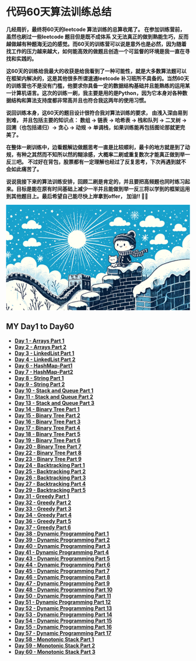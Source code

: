 # 代码60天算法训练总结

**几经周折，最终将60天的leetcode 算法训练的总算收尾了。 在参加训练营前，虽然也刷过一些leetcode 题目但是既不成体系 又无法真正的做到熟能生巧，反而越做越有种题海无边的感觉。而60天的训练营可以说是意外也是必然，因为随着找工作的压力越来越大，如何能高效的做题且创造一个可监督的环境是我一直在寻找和实践的。**

**这60天的训练给我最大的收获是给我看到了一种可能性，就是大多数算法题可以在框架内解决的，这是其他很多所谓速通leetcode 补习班所不具备的。当然60天的训练营也不是没有门槛，他要求你具备一定的数据结构基础并且能熟练的运用某一计算机语言。这次的训练一刷，我主要是用的是Python，因为它本身对各种数据结构和算法支持度都非常高并且也符合我这两年的使用习惯。**

**说回训练本身，这60天的题目设计很符合我对算法训练的要求， 由浅入深由易到到难， 并且包括主要的知识点： 数组 -> 链表 -> 哈希表 -> 栈和队列 -> 二叉树 -> 回溯（也包括递归）-> 贪心 -> 动规 -> 单调栈，如果训练能再包括图论那就更完美了。**


**在整体一刷训练中，边看题解边做题思考一直是比较顺利，最卡的地方就是到了动规，有种之其然而不知所以然的糊涂感，大概率二刷或重复数次才能真正做到举一反三吧。 不过好在背包，股票都有一定理解也经过了反复思考，下次再遇到就不会如此痛苦了。**

**说说我接下来的算法训练安排，回顾二刷是肯定的，并且要把高频题也同时练习起来。目标是能在原有时间基础上减少一半并且能做到举一反三将以学到的框架运用到其他题目上。最后希望自己能尽快上岸拿到offer， 加油!! 💪💪**



![my 60 days](https://github.com/samuelusc/Algomuscle/blob/main/assets/Day60s/60DayReview.webp)


## MY Day1 to Day60


- **[Day 1 - Arrays Part 1](https://github.com/samuelusc/Algomuscle/blob/main/Daily%20Algo%20Insights/Day01-Arrays-Part1.md)**
- **[Day 2 - Arrays Part 2](https://github.com/samuelusc/Algomuscle/blob/main/Daily%20Algo%20Insights/Day02-Arrays-Part2.md)**
- **[Day 3 - LinkedList Part 1](https://github.com/samuelusc/Algomuscle/blob/main/Daily%20Algo%20Insights/Day03-LinkedList-Part1.md)**
- **[Day 4 - LinkedList Part 2](https://github.com/samuelusc/Algomuscle/blob/main/Daily%20Algo%20Insights/Day04-LinkedList-Part2.md)**
- **[Day 6 - HashMap-Part1](https://github.com/samuelusc/Algomuscle/blob/main/Daily%20Algo%20Insights/Day06-HashMap-Part1.md)**
- **[Day 7 - HashMap-Part2](https://github.com/samuelusc/Algomuscle/blob/main/Daily%20Algo%20Insights/Day07-HashMap-Part2.md)**
- **[Day 8 - String Part 1](https://github.com/samuelusc/Algomuscle/blob/main/Daily%20Algo%20Insights/Day08-String-Part1.md)**
- **[Day 9 - String Part 2](https://github.com/samuelusc/Algomuscle/blob/main/Daily%20Algo%20Insights/Day09-String-Part2.md)**
- **[Day 10 - Stack and Queue Part 1](https://github.com/samuelusc/Algomuscle/blob/main/Daily%20Algo%20Insights/Day10-Stack%20and%20Queue-Part1.md)**
- **[Day 11 - Stack and Queue Part 2](https://github.com/samuelusc/Algomuscle/blob/main/Daily%20Algo%20Insights/Day11-Stack%20and%20Queue-Part2.md)**
- **[Day 13 - Stack and Queue Part 3](https://github.com/samuelusc/Algomuscle/blob/main/Daily%20Algo%20Insights/Day13-Stack%20and%20Queue-Part3.md)**
- **[Day 14 - Binary Tree Part 1](https://github.com/samuelusc/Algomuscle/blob/main/Daily%20Algo%20Insights/Day14-Binary%20Tree-Part1.md)**
- **[Day 15 - Binary Tree Part 2](https://github.com/samuelusc/Algomuscle/blob/main/Daily%20Algo%20Insights/Day15-Binary%20Tree-Part2.md)**
- **[Day 16 - Binary Tree Part 3](https://github.com/samuelusc/Algomuscle/blob/main/Daily%20Algo%20Insights/Day16-Binary%20Tree-Part3.md)**
- **[Day 17 - Binary Tree Part 4](https://github.com/samuelusc/Algomuscle/blob/main/Daily%20Algo%20Insights/Day17-Binary%20Tree-Part4.md)**
- **[Day 18 - Binary Tree Part 5](https://github.com/samuelusc/Algomuscle/blob/main/Daily%20Algo%20Insights/Day18-Binary%20Tree-Part5.md)**
- **[Day 19 - Binary Tree Part 6](https://github.com/samuelusc/Algomuscle/blob/main/Daily%20Algo%20Insights/Day19-Binary%20Tree-Part6.md)**
- **[Day 20 - Binary Tree Part 7](https://github.com/samuelusc/Algomuscle/blob/main/Daily%20Algo%20Insights/Day20%20-%20Binary%20Tree-Part7.md)**
- **[Day 22 - Binary Tree Part 8](https://github.com/samuelusc/Algomuscle/blob/main/Daily%20Algo%20Insights/Day22%20-%20Binary%20Tree-Part8.md)**
- **[Day 23 - Binary Tree Part 9](https://github.com/samuelusc/Algomuscle/blob/main/Daily%20Algo%20Insights/Day23%20-%20Binary%20Tree-Part9.md)**
- **[Day 24 - Backtracking Part 1](https://github.com/samuelusc/Algomuscle/blob/main/Daily%20Algo%20Insights/Day24%20-%20Backtracking-Part1.md)**
- **[Day 25 - Backtracking Part 2](https://github.com/samuelusc/Algomuscle/blob/main/Daily%20Algo%20Insights/Day25%20-%20Backtracking-Part2.md)**
- **[Day 26 - Backtracking Part 3](https://github.com/samuelusc/Algomuscle/blob/main/Daily%20Algo%20Insights/Day26%20-%20Backtracking-Part3.md)**
- **[Day 27 - Backtracking Part 4](https://github.com/samuelusc/Algomuscle/blob/main/Daily%20Algo%20Insights/Day27%20-%20Backtracking-Part4.md)**
- **[Day 29 - Backtracking Part 5](https://github.com/samuelusc/Algomuscle/blob/main/Daily%20Algo%20Insights/Day29%20-%20Backtracking-Part5.md)**
- **[Day 31 - Greedy Part 1](https://github.com/samuelusc/Algomuscle/blob/main/Daily%20Algo%20Insights/Day31%20-%20Greedy-Part1.md)**
- **[Day 32 - Greedy Part 2](https://github.com/samuelusc/Algomuscle/blob/main/Daily%20Algo%20Insights/Day32%20-%20Greedy-Part2.md)**
- **[Day 33 - Greedy Part 3](https://github.com/samuelusc/Algomuscle/blob/main/Daily%20Algo%20Insights/Day33%20-%20Greedy-Part3.md)**
- **[Day 34 - Greedy Part 4](https://github.com/samuelusc/Algomuscle/blob/main/Daily%20Algo%20Insights/Day34%20-%20Greedy-Part4.md)**
- **[Day 36 - Greedy Part 5](https://github.com/samuelusc/Algomuscle/blob/main/Daily%20Algo%20Insights/Day36%20-%20Greedy-Part5.md)**
- **[Day 37 - Greedy Part 6](https://github.com/samuelusc/Algomuscle/blob/main/Daily%20Algo%20Insights/Day37%20-%20Greedy-Part6.md)**
- **[Day 38 - Dynamic Programming Part 1](https://github.com/samuelusc/Algomuscle/blob/main/Daily%20Algo%20Insights/Day38%20-%20Dynamic%20Programming-Part1.md)**
- **[Day 39 - Dynamic Programming Part 2](https://github.com/samuelusc/Algomuscle/blob/main/Daily%20Algo%20Insights/Day39%20-%20Dynamic%20Programming-Part2.md)**
- **[Day 40 - Dynamic Programming Part 3](https://github.com/samuelusc/Algomuscle/blob/main/Daily%20Algo%20Insights/Day40%20-%20Dynamic%20Programming-Part3.md)**
- **[Day 41 - Dynamic Programming Part 4](https://github.com/samuelusc/Algomuscle/blob/main/Daily%20Algo%20Insights/Day41%20-%20Dynamic%20Programming-Part4.md)**
- **[Day 43 - Dynamic Programming Part 5](https://github.com/samuelusc/Algomuscle/blob/main/Daily%20Algo%20Insights/Day43%20-%20Dynamic%20Programming%20Part%205.md)**
- **[Day 44 - Dynamic Programming Part 6](https://github.com/samuelusc/Algomuscle/blob/main/Daily%20Algo%20Insights/Day44%20-%20Dynamic%20Programming-Part6.md)**
- **[Day 45 - Dynamic Programming Part 7](https://github.com/samuelusc/Algomuscle/blob/main/Daily%20Algo%20Insights/Day45%20-%20Dynamic%20Programming%20Part%207.md)**
- **[Day 46 - Dynamic Programming Part 8](https://github.com/samuelusc/Algomuscle/blob/main/Daily%20Algo%20Insights/Day46%20-%20Dynamic%20Programming-Part8.md)**
- **[Day 47 - Dynamic Programming Part 9](https://github.com/samuelusc/Algomuscle/blob/main/Daily%20Algo%20Insights/Day47%20-%20Dynamic%20Programming-Part9.md)**
- **[Day 48 - Dynamic Programming Part 10](https://github.com/samuelusc/Algomuscle/blob/main/Daily%20Algo%20Insights/Day48%20-%20Dynamic%20Programming%20Part%2010.md)**
- **[Day 50 - Dynamic Programming Part 11](https://github.com/samuelusc/Algomuscle/blob/main/Daily%20Algo%20Insights/Day50%20-%20Dynamic%20Programming%20Part%2011.md)**
- **[Day 51 - Dynamic Programming Part 12](https://github.com/samuelusc/Algomuscle/blob/main/Daily%20Algo%20Insights/Day51%20-%20Dynamic%20Programming%20Part%2012.md)**
- **[Day 52 - Dynamic Programming Part 13](https://github.com/samuelusc/Algomuscle/blob/main/Daily%20Algo%20Insights/Day52%20-%20Dynamic%20Programming%20Part%2013.md)**
- **[Day 53 - Dynamic Programming Part 14](https://github.com/samuelusc/Algomuscle/blob/main/Daily%20Algo%20Insights/Day53%20-%20Dynamic%20Programming%20Part%2014.md)**
- **[Day 54 - Dynamic Programming Part 15](https://github.com/samuelusc/Algomuscle/blob/main/Daily%20Algo%20Insights/Day54%20-%20Dynamic%20Programming%20Part%2015.md)**
- **[Day 55 - Dynamic Programming Part 16](https://github.com/samuelusc/Algomuscle/blob/main/Daily%20Algo%20Insights/Day55%20-%20Dynamic%20Programming%20Part%2016.md)**
- **[Day 57 - Dynamic Programming Part 17](https://github.com/samuelusc/Algomuscle/blob/main/Daily%20Algo%20Insights/Day57%20-%20%20Dynamic%20Programming%20Part%2017.md)**
- **[Day 58 - Monotonic Stack Part 1](https://github.com/samuelusc/Algomuscle/blob/main/Daily%20Algo%20Insights/Day58%20-%20Monotonic%20Stack%20Part%201.md)**
- **[Day 59 - Monotonic Stack Part 2](https://github.com/samuelusc/Algomuscle/blob/main/Daily%20Algo%20Insights/Day59%20-%20Monotonic%20Stack%20Part%202.md)**
- **[Day 60 - Monotonic Stack Part 3](https://github.com/samuelusc/Algomuscle/blob/main/Daily%20Algo%20Insights/Day60%20-%20Monotonic%20Stack%20Part%203.md)**

